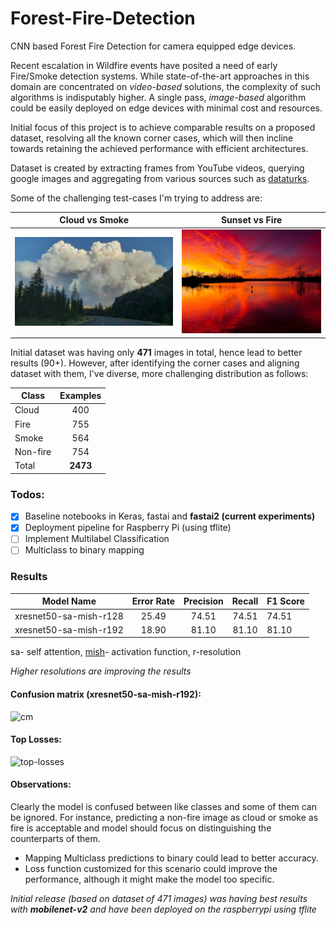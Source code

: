 # Forest-Fire-Detection
CNN based Forest Fire Detection for camera equipped edge devices.

Recent escalation in Wildfire events have posited a need of early Fire/Smoke detection systems. While state-of-the-art approaches in this domain are concentrated on *video-based* solutions, the complexity of such algorithms is indisputably higher. A single pass, *image-based* algorithm could be easily deployed on edge devices with minimal cost and resources.

Initial focus of this project is to achieve comparable results on a proposed dataset, resolving all the known corner cases, which will then incline towards retaining the achieved performance with efficient architectures. 

Dataset is created by extracting frames from YouTube videos, querying google images and aggregating from various sources such as [dataturks](https://dataturks.com/). 

Some of the challenging test-cases I'm trying to address are:

|                        Cloud vs Smoke                        |                        Sunset vs Fire                        |
| :----------------------------------------------------------: | :----------------------------------------------------------: |
| <img src="docs/fumes_vs_cloud.png" alt="Cloud vs Fumes256x256" style="zoom: 25%;" /> | <img src="docs/sunset_vs_fire.jpg" alt="Sunset vs Fire" style="zoom: 25%;" /> |



Initial dataset was having only **471** images in total, hence lead to better results (90+). However, after identifying the corner cases and aligning dataset with them, I've diverse, more challenging distribution as follows:


| Class    | Examples |
|----------|:----------:|
| Cloud    | 400  |
| Fire     | 755     |
| Smoke | 564    |
| Non-fire | 754    |
| Total | **2473** |

### Todos:

- [X] Baseline notebooks in Keras, fastai and **fastai2 (current experiments)**
- [X] Deployment pipeline for Raspberry Pi (using tflite)
- [ ] Implement Multilabel Classification
- [ ] Multiclass to binary mapping

### Results

| Model Name             | Error Rate | Precision | Recall | F1 Score |
| ---------------------- | :--------: | :-------: | :----: | -------- |
| xresnet50-sa-mish-r128 |   25.49    |   74.51   | 74.51  | 74.51    |
| xresnet50-sa-mish-r192 |   18.90    |   81.10   | 81.10  | 81.10    |

sa- self attention, [mish](https://github.com/digantamisra98/Mish)- activation function, r-resolution

*Higher resolutions are improving the results*

#### Confusion matrix (xresnet50-sa-mish-r192):

![cm](/home/kshitij/git/Forest-Fire-Detection/docs/cm-r192.png)

#### Top Losses:

![top-losses](/home/kshitij/git/Forest-Fire-Detection/docs/top-losses-192.png)



#### Observations:

Clearly the model is confused between like classes and some of them can be ignored. For instance, predicting a non-fire image as cloud or smoke as fire is acceptable and model should focus on distinguishing the counterparts of them. 

- Mapping Multiclass predictions to binary could lead to better accuracy.
- Loss function customized for this scenario could improve the performance, although it might make the model too specific.



*Initial release (based on dataset of 471 images) was having best results with **mobilenet-v2** and have been deployed on the raspberrypi using tflite*